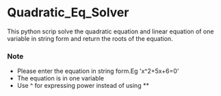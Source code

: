 # Quadratic_Eq_Solver
This python scrip solve the quadratic equation and linear equation of one variable in string form and return the roots of the equation.
### Note 
* Please enter the equation in string form.Eg 'x^2+5x+6=0'
* The equation is in one variable
* Use ^ for expressing power instead of using **



